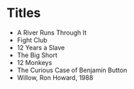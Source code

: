 # Titles

- A River Runs Through It
- Fight Club
- 12 Years a Slave
- The Big Short
- 12 Monkeys
- The Curious Case of Benjamin Button
- Willow, Ron Howard, 1988
